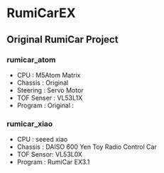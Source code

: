 # RumiCarEX
## Original RumiCar Project

### rumicar_atom

- CPU        : M5Atom Matrix
- Chassis    : Original
- Steering   : Servo Motor 
- TOF Senser : VL53L1X
- Program    : Original
      :
      
### rumicar_xiao

 - CPU       : seeed xiao
 - Chassis   : DAISO 600 Yen Toy Radio Control Car
 - TOF Sensor: VL53L0X
 - Program   : RumiCar EX3.1